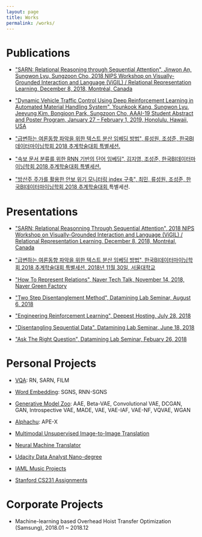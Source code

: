```yaml
---
layout: page
title: Works
permalink: /works/
---
```


# Publications

- ["SARN: Relational Reasoning through Sequential Attention", Jinwon An, Sungwon Lyu, Sungzoon Cho, 2018 NIPS Workshop on Visually-Grounded Interaction and Language (ViGIL) / Relational Representation Learning, December 8, 2018, Montréal, Canada]()

- ["Dynamic Vehicle Traffic Control Using Deep Reinforcement Learning in Automated Material Handling System", Younkook Kang, Sungwon Lyu, Jeeyung Kim, Bongjoon Park, Sungzoon Cho, AAAI-19 Student Abstract and Poster Program, January 27 – February 1, 2019, Honolulu, Hawaii, USA]()

- ["급변하는 여론동향 파악을 위한 텍스트 분산 임베딩 방법", 류성원, 조성준, 한국BI데이터마이닝학회 2018 추계학술대회 특별세션.]()

- ["속보 문서 분류를 위한 RNN 기반의 단어 임베딩", 김지영, 조성준, 한국BI데이터마이닝학회 2018 추계학술대회 특별세션.]()

- ["방산주 주가를 활용한 안보 위기 모니터링 index 구축", 최민, 류성원, 조성준, 한국BI데이터마이닝학회 2018 추계학술대회 ]()특별세션.

# Presentations

- ["SARN: Relational Reasonning Through Sequential Attention", 2018 NIPS Workshop on Visually-Grounded Interaction and Language (ViGIL) / Relational Representation Learning, December 8, 2018, Montréal, Canada](/assets/presentation/20181204_SARN_SungwonLyu.pdf)

- ["급변하는 여론동향 파악을 위한 텍스트 분산 임베딩 방법", 한국BI데이터마이닝학회 2018 추계학술대회 특별세션, 2018년 11월 30일, 서울대학교](/assets/presentation/20181130_DistributedStreamingTextEmbeddingMethod_SungwonLyu.pdf)

- ["How To Represent Relations", Naver Tech Talk, November 14, 2018, Naver Green Factory](/assets/presentation/20181114_HowToRepresentRelations_SungwonLyu)

- ["Two Step Disentanglement Method", Datamining Lab Seminar, August 6, 2018](/assets/presentation/20180806_TwoStepDisentanglementMethod_SungwonLyu.pdf)

- ["Engineering Reinforcement Learning", Deepest Hosting, July 28, 2018](/assets/presentation/20180728_EngineeringReinforcementLearning_SungwonLyu.pdf)

- ["Disentangling Sequential Data", Datamining Lab Seminar, June 18, 2018](/assets/presentation/20180618_DisentanglingSequentialData_SungwonLyu.pdf)

- ["Ask The Right Question", Datamining Lab Seminar, Febuary 26, 2018](/assets/presentation/20180226_AskTheRIghtQuestion_SungwonLyu.pdf)

# Personal Projects

- [VQA](https://github.com/Lyusungwon/relational_network_pytorch): RN, SARN, FILM

- [Word Embedding](https://github.com/jeeyung/word_embedding): SGNS, RNN-SGNS

- [Generative Model Zoo](https://github.com/Lyusungwon/generative_models_pytorch): AAE, Beta-VAE, Convolutional VAE, DCGAN, GAN, Introspective VAE, MADE, VAE, VAE-IAF, VAE-NF, VQVAE, WGAN

- [Alphachu](https://github.com/Lyusungwon/apex_dqn_pytorch): APE-X

- [Multimodal Unsupervised Image-to-Image Translation](https://github.com/Lyusungwon/munit_pytorch)

- [Neural Machine Translator](https://github.com/Lyusungwon/nmt)

- [Udacity Data Analyst Nano-degree](https://github.com/Lyusungwon/Udacity_Data_Analyst)

- [IAML Music Projects](https://github.com/Lyusungwon/IAML_music_projects)

- [Stanford CS231 Assignments](https://github.com/Lyusungwon/cs231n)

# Corporate Projects

- Machine-learning based Overhead Hoist Transfer Optimization (Samsung), 2018.01 ~ 2018.12
